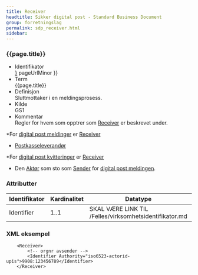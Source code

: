 ```yaml
--- 
title: Receiver  
headtitle: Sikker digital post - Standard Business Document  
group: forretningslag
permalink: sdp_receiver.html
sidebar:
---
```


### {{page.title}}

  - Identifikator  
    <span style="{ pageUrlMinor ;">[}]({{)</span> pageUrlMinor }}
  - Term  
    {{page.title}}
  - Definisjon  
    Sluttmottaker i en meldingsprosess.
  - Kilde  
    GS1
  - Kommentar  
    Regler for hvem som opptrer som [Receiver](Receiver.md) er beskrevet
    under.

\*For [digital post meldinger](../../meldinger/DigitalPostMelding.md) er
[Receiver](Receiver.md)

  - [Postkasseleverandør](../Aktorer.md)

\*For [digital post kvitteringer](../../meldinger/KvitteringsMelding.md) er
[Receiver](Receiver.md)

  - Den [Aktør](../Aktorer.md) som sto som [Sender](Sender.md) for [digital
    post meldingen](../../meldinger/DigitalPostMelding.md).

### Attributter

| Identifikator | Kardinalitet | Datatype                                                     | Kommentar |
| ------------- | ------------ | ------------------------------------------------------------ | --------- |
| Identifier    | 1..1         | SKAL VÆRE LINK TIL /Felles/virksomhetsidentifikator.md |           |

### XML eksempel

``` brush: xml; toolbar: false
    <Receiver>
        <!-- orgnr avsender -->
        <Identifier Authority="iso6523-actorid-upis">9908:123456789</Identifier>
    </Receiver>
```
